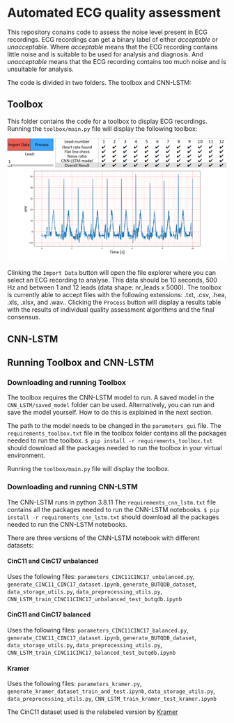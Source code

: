# Automated ECG quality assessment

This repository conains code to assess the noise level present in ECG recordings. ECG recordings can get a binary label of either *acceptable* or *unacceptable*. Where *acceptable* means that the ECG recording contains little noise and is suitable to be used for analysis and diagnosis. And *unacceptable* means that the ECG recording contains too much noise and is unsuitable for analysis. 

The code is divided in two folders. The toolbox and CNN-LSTM:

## Toolbox 
This folder contains the code for a toolbox to display ECG recordings. Running the `toolbox/main.py` file will display the following toolbox:

![screenshot of toolbox](https://github.com/Kirina/Automated_ecg_assessment/blob/c9e659bf2a45ab2bf8e3cf973a6608e38baa158e/Toolbox_12_lead_example.png)

Clinking the `Import Data` button will open the file explorer where you can select an ECG recording to analyse. This data should be 10 seconds, 500 Hz and between 1 and 12 leads (data shape: nr_leads x 5000). The toolbox is currently able to accept files with the following extensions: .txt, .csv, .hea, .xls, .xlsx, and .wav.. Clicking the `Process` button will display a results table with the results of individual quality assessment algorithms and the final consensus.  

## CNN-LSTM

## Running Toolbox and CNN-LSTM

### Downloading and running Toolbox
The toolbox requires the CNN-LSTM model to run. A saved model in the `CNN_LSTM/saved_model` folder can be used. Alternatively, you can run and save the model yourself. How to do this is explained in the next section. 

The path to the model needs to be changed in the `parameters_gui` file. 
The `requirements_toolbox.txt` file in the toolbox folder contains all the packages needed to run the toolbox. 
`$ pip install -r requirements_toolbox.txt` should download all the packages needed to run the toolbox in your virtual environment.

Running the `toolbox/main.py` file will display the toolbox. 

### Downloading and running CNN-LSTM
The CNN-LSTM runs in python 3.8.11
The `requirements_cnn_lstm.txt` file contains all the packages needed to run the CNN-LSTM notebooks. 
`$ pip install -r requirements_cnn_lstm.txt` should download all the packages needed to run the CNN-LSTM notebooks. 

There are three versions of the CNN-LSTM notebook with different datasets:
#### CinC11 and CinC17 unbalanced
Uses the following files: `parameters_CINC11CINC17_unbalanced.py`, `generate_CINC11_CINC17_dataset.ipynb`, `generate_BUTQDB_dataset`, `data_storage_utils.py`, `data_preprocessing_utils.py`, `CNN_LSTM_train_CINC11CINC17_unbalanced_test_butqdb.ipynb`
#### CinC11 and CinC17 balanced
Uses the following files: `parameters_CINC11CINC17_balanced.py`, `generate_CINC11_CINC17_dataset.ipynb`, `generate_BUTQDB_dataset`, `data_storage_utils.py`, `data_preprocessing_utils.py`, `CNN_LSTM_train_CINC11CINC17_balanced_test_butqdb.ipynb`
#### Kramer
Uses the following files: `parameters_kramer.py`, `generate_kramer_dataset_train_and_test.ipynb`, `data_storage_utils.py`, `data_preprocessing_utils.py`, `CNN_LSTM_train_kramer_test_kramer.ipynb`

 The CinC11 dataset used is the relabeled version by [Kramer](https://github.com/LinusKra/ECGAssess)

